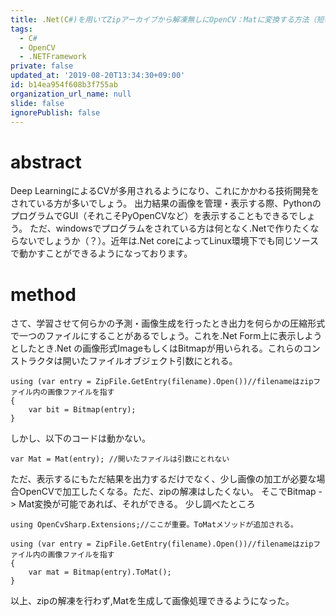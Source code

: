 ```yaml
---
title: .Net(C#)を用いてZipアーカイブから解凍無しにOpenCV：Matに変換する方法（短報）
tags:
  - C#
  - OpenCV
  - .NETFramework
private: false
updated_at: '2019-08-20T13:34:30+09:00'
id: b14ea954f608b3f755ab
organization_url_name: null
slide: false
ignorePublish: false
---
```

# abstract
Deep LearningによるCVが多用されるようになり、これにかかわる技術開発をされている方が多いでしょう。
出力結果の画像を管理・表示する際、PythonのプログラムでGUI（それこそPyOpenCVなど）を表示することもできるでしょう。
ただ、windowsでプログラムをされている方は何となく.Netで作りたくならないでしょうか（？）。近年は.Net coreによってLinux環境下でも同じソースで動かすことができるようになっております。

# method
さて、学習させて何らかの予測・画像生成を行ったとき出力を何らかの圧縮形式で一つのファイルにすることがあるでしょう。これを.Net Form上に表示しようとしたとき.Net の画像形式ImageもしくはBitmapが用いられる。これらのコンストラクタは開いたファイルオブジェクト引数にとれる。

```
using (var entry = ZipFile.GetEntry(filename).Open())//filenameはzipファイル内の画像ファイルを指す
{
    var bit = Bitmap(entry);
}
```
しかし、以下のコードは動かない。

```
var Mat = Mat(entry); //開いたファイルは引数にとれない
```

ただ、表示するにもただ結果を出力するだけでなく、少し画像の加工が必要な場合OpenCVで加工したくなる。ただ、zipの解凍はしたくない。
そこでBitmap -> Mat変換が可能であれば、それができる。
少し調べたところ

```
using OpenCvSharp.Extensions;//ここが重要。ToMatメソッドが追加される。

using (var entry = ZipFile.GetEntry(filename).Open())//filenameはzipファイル内の画像ファイルを指す
{
    var mat = Bitmap(entry).ToMat();
}

```
以上、zipの解凍を行わず,Matを生成して画像処理できるようになった。
